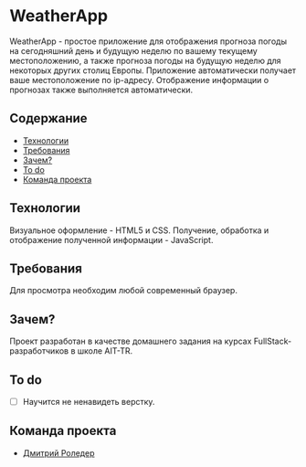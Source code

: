 # WeatherApp
WeatherApp - простое приложение для отображения прогноза погоды на сегодняшний день и будущую неделю по вашему текущему местоположению, а также прогноза погоды на будущую неделю для некоторых других столиц Европы. Приложение автоматически получает ваше местоположение по ip-адресу. Отображение информации о прогнозах также выполняется автоматически.

## Содержание
- [Технологии](#технологии)
- [Требования](#требования)
- [Зачем?](#Зачем?)
- [To do](#to-do)
- [Команда проекта](#команда-проекта)

## Технологии
Визуальное оформление - HTML5 и CSS. Получение, обработка и отображение полученной информации - JavaScript.

## Требования
Для просмотра необходим любой современный браузер.

## Зачем?
Проект разработан в качестве домашнего задания на курсах FullStack-разработчиков в школе AIT-TR. 

## To do
- [ ] Научится не ненавидеть верстку.

## Команда проекта
- [Дмитрий Роледер](https://github.com/golderosDR)
